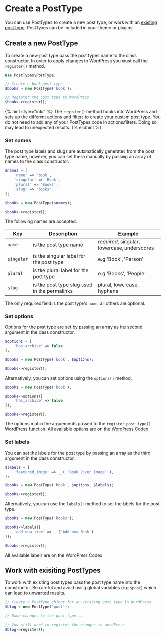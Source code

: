 # Create a PostType

You can use PostTypes to create a new post type, or work with an [existing post type](#work-with-exisiting-posttypes). PostTypes can be included in your theme or plugins.

## Create a new PostType

To create a new post type pass the post types name to the class constructor. In order to apply changes to WordPress you must call the `register()` method.

```php
use PostTypes\PostType;

// Create a book post type
$books = new PostType('book');

// Register the post type to WordPress
$books->register();
```

{% hint style="info" %}
The `register()` method hooks into WordPress and sets up the different actions and filters to create your custom post type. You do not need to add any of your PostTypes code in actions/filters. Doing so may lead to unexpected results.
{% endhint %}

### Set names

The post type labels and slugs are automatically generated from the post type name, however, you can set these manually by passing an array of names to the class constructor.

```php
$names = [
    'name' => 'book',
    'singular' => 'Book',
    'plural' => 'Books',
    'slug' => 'books'
];

$books = new PostType($names);

$books->register();
```

The following names are accepted.

| Key | Description | Example |
| --- | --- | --- |
| `name` | is the post type name | *required*, singular, lowercase, underscores |
| `singular` | is the singular label for the post type | e.g 'Book', 'Person' |
| `plural` | is the plural label for the post type | e.g 'Books', 'People' |
| `slug` | is the post type slug used in the permalinks | plural, lowercase, hyphens |

The only required field is the post type's `name`, all others are optional.

### Set options

Options for the post type are set by passing an array as the second argument in the class constructor.

```php
$options = [
    'has_archive' => false
];

$books = new PostType('book', $options);

$books->register();
```

Alternatively, you can set options using the `options()` method.

```php
$books = new PostType('book');

$books->options([
    'has_archive' => false
]);

$books->register();
```

The options match the arguements passed to the `register_post_type()` WordPress function. All available options are on the [WordPress Codex](https://codex.wordpress.org/Function_Reference/register_post_type#Parameters)

### Set labels

You can set the labels for the post type by passing an array as the third argument in the class constructor.

```php
$labels = [
    'featured_image' => __( 'Book Cover Image' ),
];

$books = new PostType('book', $options, $labels);

$books->register();
```

Alternatively, you can use the `labels()` method to set the labels for the post type.

```php
$books = new PostType('books');

$books->labels([
    'add_new_item' => __('Add new Book')
]);

$books->register();
```

All available labels are on the [WordPress Codex](https://codex.wordpress.org/Function_Reference/register_post_type#labels)


## Work with exisiting PostTypes

To work with exisiting post types pass the post type name into the comstructor. Be careful and avoid using global variables (e.g `$post`) which can lead to unwanted results.

```php
// Create a PostType object for an existing post type in WordPress
$blog = new PostType('post');

// Make changes to the post type...

// You still need to register the changes to WordPress
$blog->register();
```
